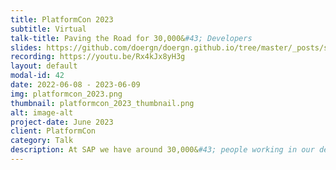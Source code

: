 ```yaml
---
title: PlatformCon 2023
subtitle: Virtual
talk-title: Paving the Road for 30,000&#43; Developers
slides: https://github.com/doergn/doergn.github.io/tree/master/_posts/slides/PavedRoad_PlatformCon_2023.pdf
recording: https://youtu.be/Rx4kJx8yH3g
layout: default
modal-id: 42
date: 2022-06-08 - 2023-06-09
img: platformcon_2023.png
thumbnail: platformcon_2023_thumbnail.png
alt: image-alt
project-date: June 2023
client: PlatformCon
category: Talk
description: At SAP we have around 30,000&#43; people working in our development organization, with >1000 products on our price list using various technology stacks. How do you increase developer productivity at this scale? Backed by in-house user research and industry trends we decided to lower our team's cognitive load by introducing an in-house CI/CD platform called 'Hyperspace'. Dirk will talk about the obstacles of creating 'Hyperspace' with a "platform as a product" approach to an organization that was highly fragmented. Concepts of Paved Roads (a.k.a. Golden Paths) help us to provide guidance to teams with the aim to reduce team cognitive load and decrease support load on central teams Join Dirk's talk for lessons learned, impacts that we already see, and an outlook on what we envision in the Hyperspace.
---
```


